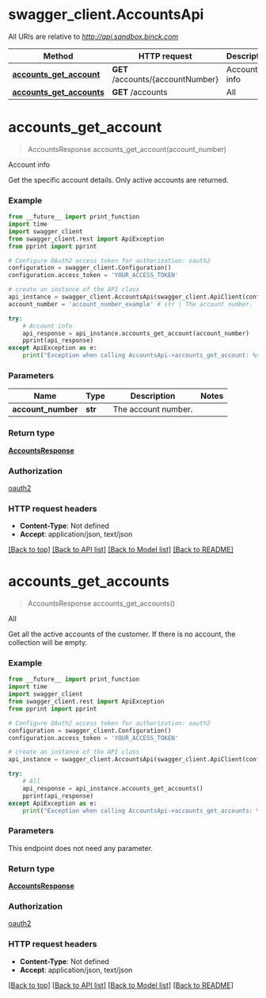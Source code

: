 # swagger_client.AccountsApi

All URIs are relative to *http://api.sandbox.binck.com*

Method | HTTP request | Description
------------- | ------------- | -------------
[**accounts_get_account**](AccountsApi.md#accounts_get_account) | **GET** /accounts/{accountNumber} | Account info
[**accounts_get_accounts**](AccountsApi.md#accounts_get_accounts) | **GET** /accounts | All


# **accounts_get_account**
> AccountsResponse accounts_get_account(account_number)

Account info

Get the specific account details. Only active accounts are returned.

### Example
```python
from __future__ import print_function
import time
import swagger_client
from swagger_client.rest import ApiException
from pprint import pprint

# Configure OAuth2 access token for authorization: oauth2
configuration = swagger_client.Configuration()
configuration.access_token = 'YOUR_ACCESS_TOKEN'

# create an instance of the API class
api_instance = swagger_client.AccountsApi(swagger_client.ApiClient(configuration))
account_number = 'account_number_example' # str | The account number.

try:
    # Account info
    api_response = api_instance.accounts_get_account(account_number)
    pprint(api_response)
except ApiException as e:
    print("Exception when calling AccountsApi->accounts_get_account: %s\n" % e)
```

### Parameters

Name | Type | Description  | Notes
------------- | ------------- | ------------- | -------------
 **account_number** | **str**| The account number. | 

### Return type

[**AccountsResponse**](AccountsResponse.md)

### Authorization

[oauth2](../README.md#oauth2)

### HTTP request headers

 - **Content-Type**: Not defined
 - **Accept**: application/json, text/json

[[Back to top]](#) [[Back to API list]](../README.md#documentation-for-api-endpoints) [[Back to Model list]](../README.md#documentation-for-models) [[Back to README]](../README.md)

# **accounts_get_accounts**
> AccountsResponse accounts_get_accounts()

All

Get all the active accounts of the customer. If there is no account, the collection will be empty.

### Example
```python
from __future__ import print_function
import time
import swagger_client
from swagger_client.rest import ApiException
from pprint import pprint

# Configure OAuth2 access token for authorization: oauth2
configuration = swagger_client.Configuration()
configuration.access_token = 'YOUR_ACCESS_TOKEN'

# create an instance of the API class
api_instance = swagger_client.AccountsApi(swagger_client.ApiClient(configuration))

try:
    # All
    api_response = api_instance.accounts_get_accounts()
    pprint(api_response)
except ApiException as e:
    print("Exception when calling AccountsApi->accounts_get_accounts: %s\n" % e)
```

### Parameters
This endpoint does not need any parameter.

### Return type

[**AccountsResponse**](AccountsResponse.md)

### Authorization

[oauth2](../README.md#oauth2)

### HTTP request headers

 - **Content-Type**: Not defined
 - **Accept**: application/json, text/json

[[Back to top]](#) [[Back to API list]](../README.md#documentation-for-api-endpoints) [[Back to Model list]](../README.md#documentation-for-models) [[Back to README]](../README.md)


